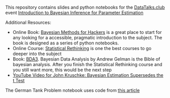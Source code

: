 This repository contains slides and python notebooks for the [DataTalks.club](https://datatalks.club) event [Introduction to Bayesian Inference for Parameter Estimation](https://www.eventbrite.de/e/introduction-to-bayesian-inference-for-parameter-estimation-tickets-465452690527)

Additional Resources:
- Online Book: [Bayesian Methods for Hackers](https://camdavidsonpilon.github.io/Probabilistic-Programming-and-Bayesian-Methods-for-Hackers/) is a great place to start for any looking for a accessible, pragmatic introduction to the subject. The book is designed as a series of python notebooks.
- Online Course: [Statistical Rethinking](https://github.com/rmcelreath/stat_rethinking_2022) is one the best courses to go deeper into the subject
- Book: [BDA3](http://www.stat.columbia.edu/~gelman/book/). Bayesian Data Analysis by Andrew Gelman is the Bible of bayesian analysis. After you finish the Statistical Rethinking course and you still want more, this would be the next step
- [YouTube Video for John Kruschke: Bayesian Estimation Supersedes the t Test](https://www.youtube.com/watch?v=fhw1j1Ru2i0)

The German Tank Problem notebook uses code from [this article](https://www.eadan.net/blog/german-tank-problem/)
